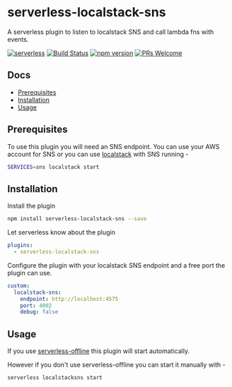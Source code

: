 # serverless-localstack-sns
A serverless plugin to listen to localstack SNS and call lambda fns with events.

[![serverless](http://public.serverless.com/badges/v3.svg)](http://www.serverless.com)
[![Build Status](https://travis-ci.org/mj1618/serverless-localstack-sns.svg?branch=master)](https://travis-ci.org/mj1618/serverless-localstack-sns)
[![npm version](https://badge.fury.io/js/serverless-localstack-sns.svg)](https://badge.fury.io/js/serverless-localstack-sns)
[![PRs Welcome](https://img.shields.io/badge/PRs-welcome-brightgreen.svg)](#contributing)

## Docs
- [Prerequisites](#prerequisites)
- [Installation](#installation)
- [Usage](#usage)

## Prerequisites

To use this plugin you will need an SNS endpoint. You can use your AWS account for SNS or you can use [localstack](https://github.com/localstack/localstack) with SNS running -
```bash
SERVICES=sns localstack start
```

## Installation

Install the plugin
```bash
npm install serverless-localstack-sns --save
```

Let serverless know about the plugin
```YAML
plugins:
  - serverless-localstack-sns
```

Configure the plugin with your localstack SNS endpoint and a free port the plugin can use.
```YAML
custom:
  localstack-sns:
    endpoint: http://localhost:4575
    port: 4002
    debug: false
```

## Usage

If you use [serverless-offline](https://github.com/dherault/serverless-offline) this plugin will start automatically.

However if you don't use serverless-offline you can start it manually with -
```bash
serverless localstacksns start
```